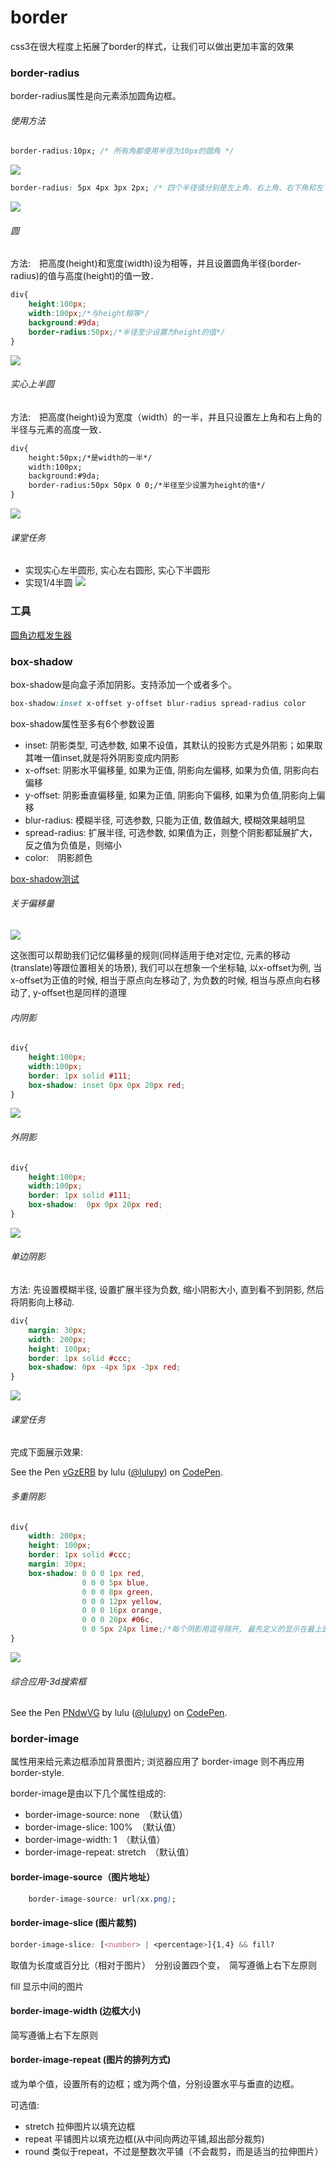 # border
css3在很大程度上拓展了border的样式，让我们可以做出更加丰富的效果

### border-radius
border-radius属性是向元素添加圆角边框。

###### 使用方法
```css
border-radius:10px; /* 所有角都使用半径为10px的圆角 */ 
```
![](http://img.mukewang.com/52e216d2000195ef01110111.jpg)
```css
border-radius: 5px 4px 3px 2px; /* 四个半径值分别是左上角、右上角、右下角和左下角，顺时针 */ 
```
![](http://img.mukewang.com/52e216f9000131a201110111.jpg)



###### 圆

方法:　把高度(height)和宽度(width)设为相等，并且设置圆角半径(border-radius)的值与高度(height)的值一致．
```css
div{
    height:100px;
    width:100px;/*与height相等*/
    background:#9da;
    border-radius:50px;/*半径至少设置为height的值*/
}
```
![](images/01.png)

###### 实心上半圆
方法:　把高度(height)设为宽度（width）的一半，并且只设置左上角和右上角的半径与元素的高度一致．
```html
div{
    height:50px;/*是width的一半*/
    width:100px;
    background:#9da;
    border-radius:50px 50px 0 0;/*半径至少设置为height的值*/
}
```
![](images/02.png)


###### 课堂任务
* 实现实心左半圆形,  实心左右圆形, 实心下半圆形
* 实现1/4半圆
![](images/03.png)


### 工具
[圆角边框发生器](https://developer.mozilla.org/zh-CN/docs/Web/CSS/CSS_Background_and_Borders/%E5%9C%86%E8%A7%92%E8%BE%B9%E6%A1%86%E5%8F%91%E7%94%9F%E5%99%A8)

###  box-shadow
box-shadow是向盒子添加阴影。支持添加一个或者多个。
```css
box-shadow:inset x-offset y-offset blur-radius spread-radius color
```
box-shadow属性至多有6个参数设置
+ inset: 阴影类型, 可选参数, 如果不设值，其默认的投影方式是外阴影；如果取其唯一值inset,就是将外阴影变成内阴影
+ x-offset: 阴影水平偏移量, 如果为正值, 阴影向左偏移, 如果为负值, 阴影向右偏移
+ y-offset: 阴影垂直偏移量, 如果为正值, 阴影向下偏移, 如果为负值,阴影向上偏移
+ blur-radius: 模糊半径, 可选参数, 只能为正值, 数值越大, 模糊效果越明显
+ spread-radius: 扩展半径, 可选参数, 如果值为正，则整个阴影都延展扩大，反之值为负值是，则缩小
+ color:　阴影颜色

[box-shadow测试](http://www.w3school.com.cn/tiy/c.asp?f=css_box-shadow)

###### 关于偏移量
![](images/04.png)


这张图可以帮助我们记忆偏移量的规则(同样适用于绝对定位, 元素的移动(translate)等跟位置相关的场景), 我们可以在想象一个坐标轴, 以x-offset为例, 当x-offset为正值的时候, 相当于原点向左移动了, 为负数的时候, 相当与原点向右移动了, y-offset也是同样的道理


###### 内阴影
```css
div{
    height:100px;
    width:100px;
    border: 1px solid #111;
    box-shadow: inset 0px 0px 20px red;
}
```
![](images/05.png)

###### 外阴影
```css
div{
    height:100px;
    width:100px;
    border: 1px solid #111;
    box-shadow:  0px 0px 20px red;
}
```
![](images/06.png)

###### 单边阴影
方法: 先设置模糊半径, 设置扩展半径为负数, 缩小阴影大小, 直到看不到阴影, 然后将阴影向上移动.
```css
div{
    margin: 30px;
    width: 200px;
    height: 100px;
    border: 1px solid #ccc;
    box-shadow: 0px -4px 5px -3px red;
}
```
![](images/07.png)
###### 课堂任务
完成下面展示效果:
<p data-height="500" data-theme-id="dark" data-slug-hash="vGzERB" data-default-tab="result" data-user="lulupy" data-embed-version="2" class="codepen">See the Pen <a href="http://codepen.io/lulupy/pen/vGzERB/">vGzERB</a> by lulu (<a href="http://codepen.io/lulupy">@lulupy</a>) on <a href="http://codepen.io">CodePen</a>.</p>
<script async src="//assets.codepen.io/assets/embed/ei.js"></script>


###### 多重阴影
```css
div{
    width: 200px;
    height: 100px;
    border: 1px solid #ccc;
    margin: 30px;
    box-shadow: 0 0 0 1px red, 
                0 0 0 5px blue, 
                0 0 0 8px green, 
                0 0 0 12px yellow, 
                0 0 0 16px orange, 
                0 0 0 20px #06c,
                0 0 5px 24px lime;/*每个阴影用逗号隔开, 最先定义的显示在最上面*/
}
```
![](images/08.png)
 
######  综合应用-3d搜索框
<p data-height="266" data-theme-id="dark" data-slug-hash="PNdwVG" data-default-tab="result" data-user="lulupy" data-embed-version="2" class="codepen">See the Pen <a href="http://codepen.io/lulupy/pen/PNdwVG/">PNdwVG</a> by lulu (<a href="http://codepen.io/lulupy">@lulupy</a>) on <a href="http://codepen.io">CodePen</a>.</p>
<script async src="//assets.codepen.io/assets/embed/ei.js"></script>



###  border-image
属性用来给元素边框添加背景图片; 浏览器应用了 border-image 则不再应用 border-style.

border-image是由以下几个属性组成的:
- border-image-source: none　（默认值）
- border-image-slice: 100%　（默认值）
- border-image-width: 1　（默认值）
- border-image-repeat: stretch　（默认值）

#### border-image-source（图片地址）
```css
    border-image-source: url(xx.png);
```

#### border-image-slice (图片裁剪)
```css
border-image-slice: [<number> | <percentage>]{1,4} && fill?
```

取值为长度或百分比（相对于图片）　分别设置四个变，　简写遵循上右下左原则


fill
显示中间的图片

#### border-image-width (边框大小)
简写遵循上右下左原则


#### border-image-repeat (图片的排列方式)
或为单个值，设置所有的边框；或为两个值，分别设置水平与垂直的边框。


可选值:

- stretch 拉伸图片以填充边框
- repeat 平铺图片以填充边框(从中间向两边平铺,超出部分裁剪)
- round 类似于repeat，不过是整数次平铺（不会裁剪，而是适当的拉伸图片）


